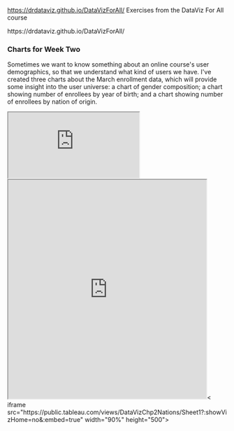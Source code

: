 https://drdataviz.github.io/DataVizForAll/
Exercises from the DataViz For All course
<p>https://drdataviz.github.io/DataVizForAll/ </p>
<h3> Charts for Week Two</h3>
<p> Sometimes we want to know something about an online course's user demographics, so that we understand what kind of users we have.  I've created three charts about the March enrollment data, which will provide some insight into the user universe:  a chart of gender composition; a chart showing number of enrollees by year of birth; and a chart showing number of enrollees by nation of origin.</p>
<iframe src="https://docs.google.com/a/hamilton.edu/spreadsheets/d/1E3RD9PrbJOfte9-Yg3lTJd5rCWDa7y0HDjLW9F-SJXQ/pubchart?oid=426020094&format=interactive"></iframe><iframe src="https://public.tableau.com/shared/KF7G36JMG?:showVizHome=no&:embed=true" width="90%" height="500"></iframe>< iframe src="https://public.tableau.com/views/DataVizChp2Nations/Sheet1?:showVizHome=no&:embed=true" width="90%" height="500"></iframe> 

